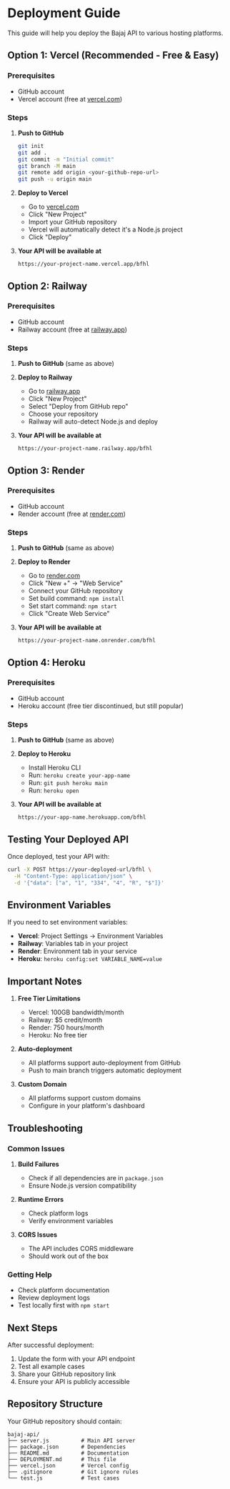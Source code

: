 # Deployment Guide

This guide will help you deploy the Bajaj API to various hosting platforms.

## Option 1: Vercel (Recommended - Free & Easy)

### Prerequisites
- GitHub account
- Vercel account (free at [vercel.com](https://vercel.com))

### Steps
1. **Push to GitHub**
   ```bash
   git init
   git add .
   git commit -m "Initial commit"
   git branch -M main
   git remote add origin <your-github-repo-url>
   git push -u origin main
   ```

2. **Deploy to Vercel**
   - Go to [vercel.com](https://vercel.com)
   - Click "New Project"
   - Import your GitHub repository
   - Vercel will automatically detect it's a Node.js project
   - Click "Deploy"

3. **Your API will be available at**
   ```
   https://your-project-name.vercel.app/bfhl
   ```

## Option 2: Railway

### Prerequisites
- GitHub account
- Railway account (free at [railway.app](https://railway.app))

### Steps
1. **Push to GitHub** (same as above)

2. **Deploy to Railway**
   - Go to [railway.app](https://railway.app)
   - Click "New Project"
   - Select "Deploy from GitHub repo"
   - Choose your repository
   - Railway will auto-detect Node.js and deploy

3. **Your API will be available at**
   ```
   https://your-project-name.railway.app/bfhl
   ```

## Option 3: Render

### Prerequisites
- GitHub account
- Render account (free at [render.com](https://render.com))

### Steps
1. **Push to GitHub** (same as above)

2. **Deploy to Render**
   - Go to [render.com](https://render.com)
   - Click "New +" → "Web Service"
   - Connect your GitHub repository
   - Set build command: `npm install`
   - Set start command: `npm start`
   - Click "Create Web Service"

3. **Your API will be available at**
   ```
   https://your-project-name.onrender.com/bfhl
   ```

## Option 4: Heroku

### Prerequisites
- GitHub account
- Heroku account (free tier discontinued, but still popular)

### Steps
1. **Push to GitHub** (same as above)

2. **Deploy to Heroku**
   - Install Heroku CLI
   - Run: `heroku create your-app-name`
   - Run: `git push heroku main`
   - Run: `heroku open`

3. **Your API will be available at**
   ```
   https://your-app-name.herokuapp.com/bfhl
   ```

## Testing Your Deployed API

Once deployed, test your API with:

```bash
curl -X POST https://your-deployed-url/bfhl \
  -H "Content-Type: application/json" \
  -d '{"data": ["a", "1", "334", "4", "R", "$"]}'
```

## Environment Variables

If you need to set environment variables:
- **Vercel**: Project Settings → Environment Variables
- **Railway**: Variables tab in your project
- **Render**: Environment tab in your service
- **Heroku**: `heroku config:set VARIABLE_NAME=value`

## Important Notes

1. **Free Tier Limitations**
   - Vercel: 100GB bandwidth/month
   - Railway: $5 credit/month
   - Render: 750 hours/month
   - Heroku: No free tier

2. **Auto-deployment**
   - All platforms support auto-deployment from GitHub
   - Push to main branch triggers automatic deployment

3. **Custom Domain**
   - All platforms support custom domains
   - Configure in your platform's dashboard

## Troubleshooting

### Common Issues
1. **Build Failures**
   - Check if all dependencies are in `package.json`
   - Ensure Node.js version compatibility

2. **Runtime Errors**
   - Check platform logs
   - Verify environment variables

3. **CORS Issues**
   - The API includes CORS middleware
   - Should work out of the box

### Getting Help
- Check platform documentation
- Review deployment logs
- Test locally first with `npm start`

## Next Steps

After successful deployment:
1. Update the form with your API endpoint
2. Test all example cases
3. Share your GitHub repository link
4. Ensure your API is publicly accessible

## Repository Structure

Your GitHub repository should contain:
```
bajaj-api/
├── server.js          # Main API server
├── package.json       # Dependencies
├── README.md          # Documentation
├── DEPLOYMENT.md      # This file
├── vercel.json        # Vercel config
├── .gitignore         # Git ignore rules
└── test.js            # Test cases
``` 